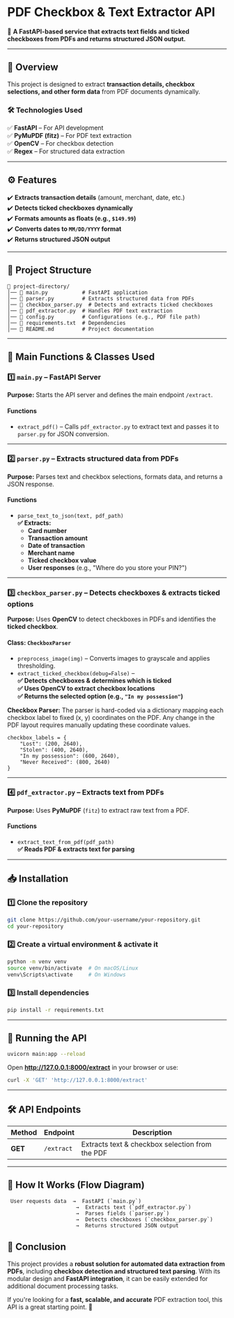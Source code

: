 # **PDF Checkbox & Text Extractor API**  

🚀 **A FastAPI-based service that extracts text fields and ticked checkboxes from PDFs and returns structured JSON output.**  

---

## **📌 Overview**  
This project is designed to extract **transaction details, checkbox selections, and other form data** from PDF documents dynamically.  

### **🛠 Technologies Used**  
✅ **FastAPI** – For API development  
✅ **PyMuPDF (fitz)** – For PDF text extraction  
✅ **OpenCV** – For checkbox detection  
✅ **Regex** – For structured data extraction  

---

## **⚙️ Features**  
✔️ **Extracts transaction details** (amount, merchant, date, etc.)  
✔️ **Detects ticked checkboxes dynamically**  
✔️ **Formats amounts as floats (e.g., `$149.99`)**  
✔️ **Converts dates to `MM/DD/YYYY` format**  
✔️ **Returns structured JSON output**  

---

## **📂 Project Structure**  
```
📁 project-directory/
│── 📜 main.py           # FastAPI application
│── 📜 parser.py         # Extracts structured data from PDFs
│── 📜 checkbox_parser.py  # Detects and extracts ticked checkboxes
│── 📜 pdf_extractor.py  # Handles PDF text extraction
│── 📜 config.py         # Configurations (e.g., PDF file path)
│── 📜 requirements.txt  # Dependencies
│── 📜 README.md         # Project documentation
```

---

## **📜 Main Functions & Classes Used**  

### **1️⃣ `main.py`** – FastAPI Server  
**Purpose:** Starts the API server and defines the main endpoint `/extract`.  

#### **Functions**  
- `extract_pdf()` – Calls `pdf_extractor.py` to extract text and passes it to `parser.py` for JSON conversion.  

---

### **2️⃣ `parser.py`** – Extracts structured data from PDFs  
**Purpose:** Parses text and checkbox selections, formats data, and returns a JSON response.  

#### **Functions**  
- `parse_text_to_json(text, pdf_path)`  
  **✅ Extracts:**  
  - **Card number**
  - **Transaction amount**
  - **Date of transaction**
  - **Merchant name**
  - **Ticked checkbox value**
  - **User responses** (e.g., "Where do you store your PIN?")  

---

### **3️⃣ `checkbox_parser.py`** – Detects checkboxes & extracts ticked options  
**Purpose:** Uses **OpenCV** to detect checkboxes in PDFs and identifies the **ticked checkbox**.  

#### **Class: `CheckboxParser`**  
- `preprocess_image(img)` – Converts images to grayscale and applies thresholding.  
- `extract_ticked_checkbox(debug=False)` –  
  **✅ Detects checkboxes & determines which is ticked**  
  **✅ Uses OpenCV to extract checkbox locations**  
  **✅ Returns the selected option (e.g., `"In my possession"`)**


 **Checkbox Parser:** The parser is hard-coded via a dictionary mapping each checkbox label to fixed (x, y) coordinates on the PDF.
Any change in the PDF layout requires manually updating these coordinate values.
```
checkbox_labels = {
    "Lost": (200, 2640),
    "Stolen": (400, 2640),
    "In my possession": (600, 2640),
    "Never Received": (800, 2640)
}
```

---

### **4️⃣ `pdf_extractor.py`** – Extracts text from PDFs  
**Purpose:** Uses **PyMuPDF** (`fitz`) to extract raw text from a PDF.  

#### **Functions**  
- `extract_text_from_pdf(pdf_path)`  
  **✅ Reads PDF & extracts text for parsing**  

---

## **📥 Installation**  

### **1️⃣ Clone the repository**  
```bash
git clone https://github.com/your-username/your-repository.git
cd your-repository
```

### **2️⃣ Create a virtual environment & activate it**  
```bash
python -m venv venv
source venv/bin/activate  # On macOS/Linux
venv\Scripts\activate     # On Windows
```

### **3️⃣ Install dependencies**  
```bash
pip install -r requirements.txt
```

---

## **🚀 Running the API**  
```bash
uvicorn main:app --reload
```
Open **http://127.0.0.1:8000/extract** in your browser or use:  
```bash
curl -X 'GET' 'http://127.0.0.1:8000/extract' 
```

---

## **🛠 API Endpoints**  
| Method | Endpoint | Description |
|--------|----------|------------|
| **GET** | `/extract` | Extracts text & checkbox selection from the PDF |

---

## **📌 How It Works (Flow Diagram)**  
```plaintext
 User requests data  →  FastAPI (`main.py`)  
                      →  Extracts text (`pdf_extractor.py`)  
                      →  Parses fields (`parser.py`)  
                      →  Detects checkboxes (`checkbox_parser.py`)  
                      →  Returns structured JSON output  
```


## **📌 Conclusion**  
This project provides a **robust solution for automated data extraction from PDFs**, including **checkbox detection and structured text parsing**. With its modular design and **FastAPI integration**, it can be easily extended for additional document processing tasks.  

If you're looking for a **fast, scalable, and accurate** PDF extraction tool, this API is a great starting point. 🚀  
